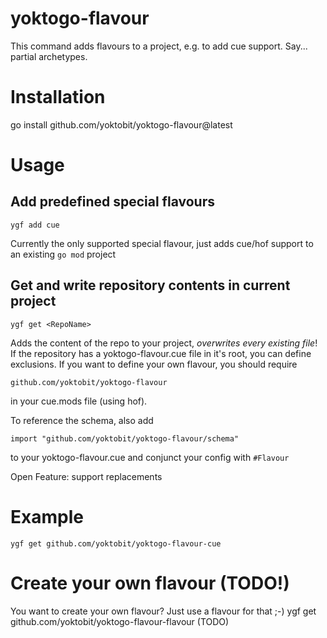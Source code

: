 # yoktogo-flavour
This command adds flavours to a project, e.g. to add cue support. Say... partial archetypes.

# Installation
go install github.com/yoktobit/yoktogo-flavour@latest

# Usage

## Add predefined special flavours
    ygf add cue
Currently the only supported special flavour, just adds cue/hof support to an existing `go mod` project

## Get and write repository contents in current project
    ygf get <RepoName>
Adds the content of the repo to your project, *overwrites every existing file*!
If the repository has a yoktogo-flavour.cue file in it's root, you can define exclusions.
If you want to define your own flavour, you should require

    github.com/yoktobit/yoktogo-flavour

in your cue.mods file (using hof).

To reference the schema, also add

    import "github.com/yoktobit/yoktogo-flavour/schema"

to your yoktogo-flavour.cue and conjunct your config with `#Flavour`

Open Feature: support replacements

# Example
    ygf get github.com/yoktobit/yoktogo-flavour-cue

# Create your own flavour (TODO!)
You want to create your own flavour? Just use a flavour for that ;-)
ygf get github.com/yoktobit/yoktogo-flavour-flavour (TODO)